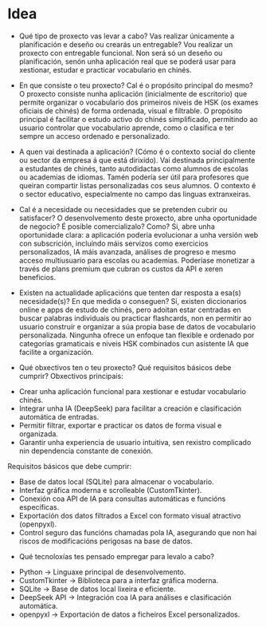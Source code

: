# Idea

* Qué tipo de proxecto vas levar a cabo? Vas realizar únicamente a planificación e deseño ou crearás un entregable?
Vou realizar un proxecto con entregable funcional. Non será só un deseño ou planificación, senón unha aplicación real que se poderá usar para xestionar, estudar e practicar vocabulario en chinés.

* En que consiste o teu proxecto? Cal é o propósito principal do mesmo?
O proxecto consiste nunha aplicación (inicialmente de escritorio) que permite organizar o vocabulario dos primeiros niveis de HSK (os exames oficiais de chinés) de forma ordenada, visual e filtrable.
O propósito principal é facilitar o estudo activo do chinés simplificado, permitindo ao usuario controlar que vocabulario aprende, como o clasifica e ter sempre un acceso ordenado e personalizado.

* A quen vai destinada a aplicación? (Cómo é o contexto social do cliente ou sector da empresa á que está dirixido).
Vai destinada principalmente a estudantes de chinés, tanto autodidactas como alumnos de escolas ou academias de idiomas. Tamén podería ser útil para profesores que queiran compartir listas personalizadas cos seus alumnos. O contexto é o sector educativo, especialmente no campo das linguas extranxeiras.

* Cal é a necesidade ou necesidades que se pretenden cubrir ou satisfacer? O desenvolvemento deste proxecto, abre unha oportunidade de negocio? É posible comercializalo? Como?
Si, abre unha oportunidade clara: a aplicación podería evolucionar a unha versión web con subscrición, incluíndo máis servizos como exercicios personalizados, IA máis avanzada, análises de progreso e mesmo acceso multiusuario para escolas ou academias. Poderíase monetizar a través de plans premium que cubran os custos da API e xeren beneficios.

* Existen na actualidade aplicacións que tenten dar resposta a esa(s) necesidade(s)? En que medida o conseguen?
Si, existen diccionarios online e apps de estudo de chinés, pero adoitan estar centradas en buscar palabras individuais ou practicar flashcards, non en permitir ao usuario construír e organizar a súa propia base de datos de vocabulario personalizada. Ningunha ofrece un enfoque tan flexible e ordenado por categorías gramaticais e niveis HSK combinados cun asistente IA que facilite a organización.

* Qué obxectivos ten o teu proxecto? Qué requisitos básicos debe cumprir?
Obxectivos principais:
- Crear unha aplicación funcional para xestionar e estudar vocabulario chinés.
- Integrar unha IA (DeepSeek) para facilitar a creación e clasificación automática de entradas.
- Permitir filtrar, exportar e practicar os datos de forma visual e organizada.
- Garantir unha experiencia de usuario intuitiva, sen rexistro complicado nin dependencia constante de conexión.

Requisitos básicos que debe cumprir:
- Base de datos local (SQLite) para almacenar o vocabulario.
- Interfaz gráfica moderna e scrolleable (CustomTkinter).
- Conexión coa API de IA para consultas automáticas e funcións específicas.
- Exportación dos datos filtrados a Excel con formato visual atractivo (openpyxl).
- Control seguro das funcións chamadas pola IA, asegurando que non hai riscos de modificacións perigosas na base de datos.

* Qué tecnoloxías tes pensado empregar para levalo a cabo?
- Python → Linguaxe principal de desenvolvemento.
- CustomTkinter → Biblioteca para a interfaz gráfica moderna.
- SQLite → Base de datos local lixeira e eficiente.
- DeepSeek API → Integración coa IA para análises e clasificación automática.
- openpyxl → Exportación de datos a ficheiros Excel personalizados.